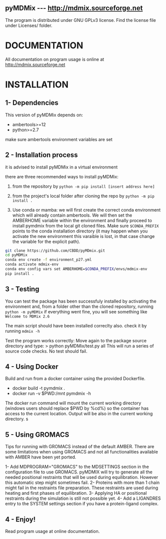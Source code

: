## pyMDMix --- http://mdmix.sourceforge.net

The program is distributed under GNU GPLv3 license. Find the license file
under Licenses/ folder.

DOCUMENTATION
=============
All documentation on program usage is online at
http://mdmix.sourceforge.net

INSTALLATION
============

1- Dependencies
---------------
This version of pyMDMix depends on:
  - ambertools>=12
  - python>=2.7

make sure ambertools environment variables are set

2 - Installation process
------------------------
it is advised to install pyMDMix in a virtual environment

there are three recommended ways to install pyMDMix:
1. from the repository by
`python -m pip install [insert address here]`

2. from the project's local folder after cloning the repo by
`python -m pip install .`

3. Use conda or mamba: we will first create the correct conda environment which will already contain ambertools. We will then set the AMBERHOME variable within the environment and finally proceed to install pymdmix from the local git cloned files. Make sure `$CONDA_PREFIX` points to the conda installation directory (it may happen when you activate the new environment this varaible is lost, in that case change the variable for the explicit path). 

```bash
git clone https://github.com/CBDD/pyMDmix.git
cd pyMDMix
conda env create -f environment_p27.yml
conda activate mdmix-env
conda env config vars set AMBERHOME=$CONDA_PREFIX/envs/mdmix-env
pip install .
```

3 - Testing
-----------

You can test the package has been successfuly installed by activating
the environment and, from a folder other than the cloned repository, running
`python -m pyMDMix`
if everything went fine, you will see something like
`Welcome to MDMix 2.6`

The main script should have been installed correclty also. check it by running
`mdmix -h`

Test the program works correctly:
	Move again to the package source directory and type:
		> python pyMDMix/test.py all
	This will run a series of source code checks.
	No test should fail.

4 - Using Docker
----------------
Build and run from a docker container using the provided Dockerfile.

- docker build -t pymdmix .
- docker run -v $PWD:/mnt pymdmix -h

The docker run command will mount the current working directory (windows users should replace $PWD by %cd%) so the container has access to the current location. Output will be also in the current working directory. 
s

5 - Using GROMACS
-----------------
Tips for running with GROMACS instead of the default AMBER. There are some limitations when using GROMACS and not all functionalities available with AMBER have been yet ported. 

1- Add MDPROGRAM="GROMACS" to the MDSETTINGS section in the configuration file to use GROMACS. pyMDMIX will try to generate all the needed positional restraints that will be used during equilibration. However this automatic step might sometimes fail. 
2- Proteins with more than 1 chain might fail in the restraints file preparation. These restraints are used during heating and first phases of equilibration.
3- Applying HA or positional restraints during the simulation is still not possible yet.
4- Add a LIGANDRES entry to the SYSTEM settings section if you have a protein-ligand complex.

4 - Enjoy!
----------
Read program usage at online documentation.



